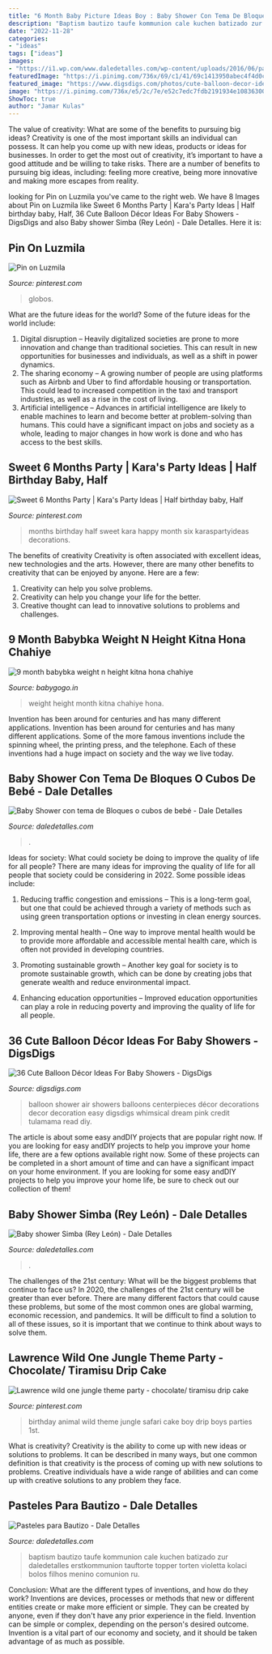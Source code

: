 ```yaml
---
title: "6 Month Baby Picture Ideas Boy : Baby Shower Con Tema De Bloques O Cubos De Bebé"
description: "Baptism bautizo taufe kommunion cale kuchen batizado zur daledetalles erstkommunion tauftorte topper torten violetta kolaci bolos filhos menino comunion ru"
date: "2022-11-28"
categories:
- "ideas"
tags: ["ideas"]
images:
- "https://i1.wp.com/www.daledetalles.com/wp-content/uploads/2016/06/pastel-para-bautizo1.jpg"
featuredImage: "https://i.pinimg.com/736x/69/c1/41/69c1413950abec4f4d0c63cb4d52a26d.jpg"
featured_image: "https://www.digsdigs.com/photos/cute-balloon-decor-ideas-for-baby-showers-33.jpg"
image: "https://i.pinimg.com/736x/e5/2c/7e/e52c7edc7fdb2191934e108363003681.jpg"
ShowToc: true
author: "Jamar Kulas"
---
```



The value of creativity: What are some of the benefits to pursuing big ideas?
Creativity is one of the most important skills an individual can possess. It can help you come up with new ideas, products or ideas for businesses. In order to get the most out of creativity, it’s important to have a good attitude and be willing to take risks. There are a number of benefits to pursuing big ideas, including: feeling more creative, being more innovative and making more escapes from reality.

	

		
looking for Pin on Luzmila you've came to the right web. We have 8 Images about Pin on Luzmila like Sweet 6 Months Party | Kara&#039;s Party Ideas | Half birthday baby, Half, 36 Cute Balloon Décor Ideas For Baby Showers - DigsDigs and also Baby shower Simba (Rey León) - Dale Detalles. Here it is:
		
    
## Pin On Luzmila

<img loading=lazy src="https://i.pinimg.com/736x/e3/6d/4e/e36d4e424ace5081c569e1935171c150.jpg" onerror="this.onerror=null;this.src='https://tse4.mm.bing.net/th?id=OIP.uXVjPtf3g6eCULhqUfEmQwHaKt&amp;pid=15.1';" alt="Pin on Luzmila">

_Source: pinterest.com_

>globos. 

	

What are the future ideas for the world?
Some of the future ideas for the world include:
1. Digital disruption – Heavily digitalized societies are prone to more innovation and change than traditional societies. This can result in new opportunities for businesses and individuals, as well as a shift in power dynamics.
2. The sharing economy – A growing number of people are using platforms such as Airbnb and Uber to find affordable housing or transportation. This could lead to increased competition in the taxi and transport industries, as well as a rise in the cost of living.
3. Artificial intelligence – Advances in artificial intelligence are likely to enable machines to learn and become better at problem-solving than humans. This could have a significant impact on jobs and society as a whole, leading to major changes in how work is done and who has access to the best skills.

    
## Sweet 6 Months Party | Kara&#039;s Party Ideas | Half Birthday Baby, Half

<img loading=lazy src="https://i.pinimg.com/736x/69/c1/41/69c1413950abec4f4d0c63cb4d52a26d.jpg" onerror="this.onerror=null;this.src='https://tse2.mm.bing.net/th?id=OIP.LyUyI9RbERwiRgps2As9MwHaLP&amp;pid=15.1';" alt="Sweet 6 Months Party | Kara&#039;s Party Ideas | Half birthday baby, Half">

_Source: pinterest.com_

>months birthday half sweet kara happy month six karaspartyideas decorations. 

	

The benefits of creativity
Creativity is often associated with excellent ideas, new technologies and the arts. However, there are many other benefits to creativity that can be enjoyed by anyone. Here are a few: 
1. Creativity can help you solve problems.
2. Creativity can help you change your life for the better.
3. Creative thought can lead to innovative solutions to problems and challenges.

    
## 9 Month Babybka Weight N Height Kitna Hona Chahiye

<img loading=lazy src="https://i.babygogo.in/f5f94e81-4983-4c2e-9e2a-f730abe1e7ec.jpg" onerror="this.onerror=null;this.src='https://tse4.mm.bing.net/th?id=OIP.xo8aqbf-489g-q1lQqyhRQHaNK&amp;pid=15.1';" alt="9 month babybka weight n height kitna hona chahiye">

_Source: babygogo.in_

>weight height month kitna chahiye hona. 

	

Invention has been around for centuries and has many different applications.
Invention has been around for centuries and has many different applications. Some of the more famous inventions include the spinning wheel, the printing press, and the telephone. Each of these inventions had a huge impact on society and the way we live today.

    
## Baby Shower Con Tema De Bloques O Cubos De Bebé - Dale Detalles

<img loading=lazy src="https://i0.wp.com/www.daledetalles.com/wp-content/uploads/2016/09/cubo4.jpg" onerror="this.onerror=null;this.src='https://tse3.mm.bing.net/th?id=OIP.4drHwgCCSwkCMNwPIyQ6EAHaLJ&amp;pid=15.1';" alt="Baby Shower con tema de Bloques o cubos de bebé - Dale Detalles">

_Source: daledetalles.com_

>. 

	

Ideas for society: What could society be doing to improve the quality of life for all people?
There are many ideas for improving the quality of life for all people that society could be considering in 2022. Some possible ideas include: 
1. Reducing traffic congestion and emissions – This is a long-term goal, but one that could be achieved through a variety of methods such as using green transportation options or investing in clean energy sources. 

2. Improving mental health – One way to improve mental health would be to provide more affordable and accessible mental health care, which is often not provided in developing countries. 

3. Promoting sustainable growth – Another key goal for society is to promote sustainable growth, which can be done by creating jobs that generate wealth and reduce environmental impact. 

4. Enhancing education opportunities – Improved education opportunities can play a role in reducing poverty and improving the quality of life for all people. 


    
## 36 Cute Balloon Décor Ideas For Baby Showers - DigsDigs

<img loading=lazy src="https://www.digsdigs.com/photos/cute-balloon-decor-ideas-for-baby-showers-33.jpg" onerror="this.onerror=null;this.src='https://tse4.mm.bing.net/th?id=OIP.8aJNGfglxFKSHm0j5xXBsAHaLH&amp;pid=15.1';" alt="36 Cute Balloon Décor Ideas For Baby Showers - DigsDigs">

_Source: digsdigs.com_

>balloon shower air showers balloons centerpieces décor decorations decor decoration easy digsdigs whimsical dream pink credit tulamama read diy. 

	

The article is about some easy andDIY projects that are popular right now.
If you are looking for easy andDIY projects to help you improve your home life, there are a few options available right now. Some of these projects can be completed in a short amount of time and can have a significant impact on your home environment. If you are looking for some easy andDIY projects to help you improve your home life, be sure to check out our collection of them!

    
## Baby Shower Simba (Rey León) - Dale Detalles

<img loading=lazy src="https://i0.wp.com/www.daledetalles.com/wp-content/uploads/2016/07/baby-shower-simba4.jpg" onerror="this.onerror=null;this.src='https://tse3.mm.bing.net/th?id=OIP.HZ-8LaHvDd-k4_XEyda1hwHaLH&amp;pid=15.1';" alt="Baby shower Simba (Rey León) - Dale Detalles">

_Source: daledetalles.com_

>. 

	

The challenges of the 21st century: What will be the biggest problems that continue to face us?
In 2020, the challenges of the 21st century will be greater than ever before. There are many different factors that could cause these problems, but some of the most common ones are global warming, economic recession, and pandemics. It will be difficult to find a solution to all of these issues, so it is important that we continue to think about ways to solve them.

    
## Lawrence Wild One Jungle Theme Party - Chocolate/ Tiramisu Drip Cake

<img loading=lazy src="https://i.pinimg.com/736x/e5/2c/7e/e52c7edc7fdb2191934e108363003681.jpg" onerror="this.onerror=null;this.src='https://tse1.mm.bing.net/th?id=OIP.l64IbW-ZcXMB5obe7tlnHAHaNK&amp;pid=15.1';" alt="Lawrence wild one jungle theme party - chocolate/ tiramisu drip cake">

_Source: pinterest.com_

>birthday animal wild theme jungle safari cake boy drip boys parties 1st. 

	

What is creativity?
Creativity is the ability to come up with new ideas or solutions to problems. It can be described in many ways, but one common definition is that creativity is the process of coming up with new solutions to problems. Creative individuals have a wide range of abilities and can come up with creative solutions to any problem they face.

    
## Pasteles Para Bautizo - Dale Detalles

<img loading=lazy src="https://i1.wp.com/www.daledetalles.com/wp-content/uploads/2016/06/pastel-para-bautizo1.jpg" onerror="this.onerror=null;this.src='https://tse1.mm.bing.net/th?id=OIP.QJvV26lxeYuSaOedJn9FkgHaLH&amp;pid=15.1';" alt="Pasteles para Bautizo - Dale Detalles">

_Source: daledetalles.com_

>baptism bautizo taufe kommunion cale kuchen batizado zur daledetalles erstkommunion tauftorte topper torten violetta kolaci bolos filhos menino comunion ru. 

	

Conclusion: What are the different types of inventions, and how do they work?
Inventions are devices, processes or methods that new or different entities create or make more efficient or simple. They can be created by anyone, even if they don't have any prior experience in the field. Invention can be simple or complex, depending on the person's desired outcome. Invention is a vital part of our economy and society, and it should be taken advantage of as much as possible.

